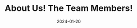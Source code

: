 ---
title: "About Us! The Team Members! "
showauthor: false
showzenmode: false
date: '2024-01-20'
authors:
  - 'senpain'
  - 'rose'
  - 'pearl'
  - 'sky'
  - 'saturn'
  - 'josii'
  - 'chenz'
  - 'agentyoda'
showAuthorsBadges : false
showPagination: false
showtableofcontents: false
---